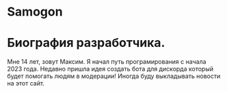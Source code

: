 # Samogon
# Биография разработчика. 
Мне 14 лет, зовут Максим. 
Я начал путь програмирования с начала 2023 года. Недавно пришла идея создать бота для дискорда который будет помогать людям в модерации! Иногда буду выкладывать новости на этот сайт. 
